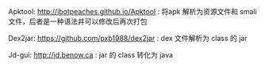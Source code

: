 Apktool: http://ibotpeaches.github.io/Apktool : 将apk 解析为资源文件和 smali 文件，后者是一种语法并可以修改后再次打包

Dex2jar: https://github.com/pxb1988/dex2jar : dex 文件解析为 class 的 jar

Jd-gui: http://jd.benow.ca : jar 的 class 转化为 java

